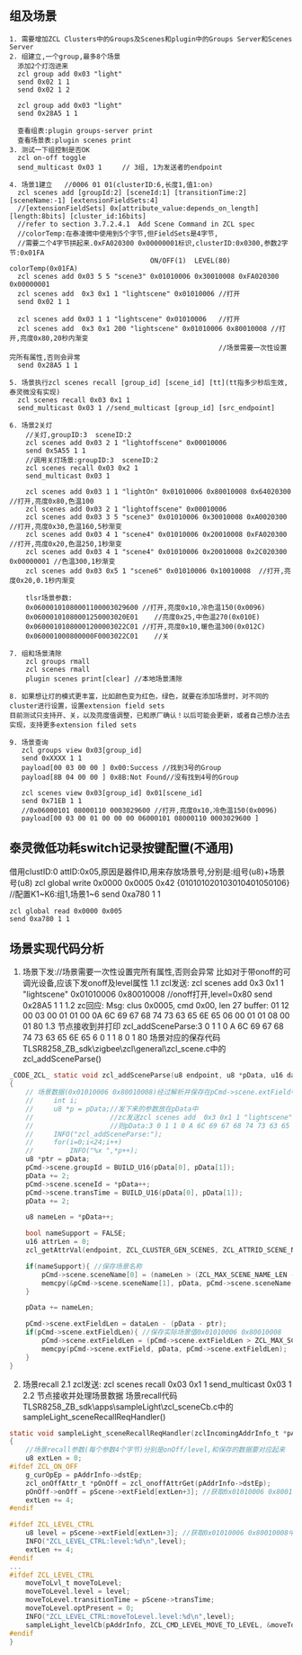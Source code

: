 ## 组及场景
    1. 需要增加ZCL Clusters中的Groups及Scenes和plugin中的Groups Server和Scenes Server
    2. 组建立,一个group,最多8个场景
      添加2个灯泡进来
      zcl group add 0x03 "light" 
      send 0x02 1 1
      send 0x02 1 2

      zcl group add 0x03 "light"
      send 0x28A5 1 1		

      查看组表:plugin groups-server print
      查看场景表:plugin scenes print
    3. 测试一下组控制是否OK
      zcl on-off toggle
      send_multicast 0x03 1 	// 3组, 1为发送者的endpoint

    4. 场景1建立   //0006 01 01(clusterID:6,长度1,值1:on)
      zcl scenes add [groupId:2] [sceneId:1] [transitionTime:2] [sceneName:-1] [extensionFieldSets:4]  
      //[extensionFieldSets] 0x[attribute_value:depends_on_length] [length:8bits] [cluster_id:16bits]  
      //refer to section 3.7.2.4.1  Add Scene Command in ZCL spec
      //colorTemp:在泰凌微中使用到5个字节,但FieldSets是4字节,
      //需要二个4字节拼起来.0xFA020300 0x00000001标识,clusterID:0x0300,参数2字节:0x01FA
                                       ON/OFF(1)  LEVEL(80)  colorTemp(0x01FA)
      zcl scenes add 0x03 5 5 "scene3" 0x01010006 0x30010008 0xFA020300 0x00000001
      zcl scenes add  0x3 0x1 1 "lightscene" 0x01010006 //打开
      send 0x02 1 1

      zcl scenes add 0x03 1 1 "lightscene" 0x01010006   //打开
      zcl scenes add  0x3 0x1 200 "lightscene" 0x01010006 0x80010008 //打开,亮度0x80,20秒内渐变
                                                        //场景需要一次性设置完所有属性,否则会异常
      send 0x28A5 1 1
      
    5. 场景执行zcl scenes recall [group_id] [scene_id] [tt](tt指多少秒后生效,泰灵微没有实现)
      zcl scenes recall 0x03 0x1 1
      send_multicast 0x03 1 //send_multicast [group_id] [src_endpoint]
      
    6. 场景2关灯
        //关灯,groupID:3  sceneID:2
        zcl scenes add 0x03 2 1 "lightoffscene" 0x00010006
        send 0x5A55 1 1
        //调用关灯场景:groupID:3  sceneID:2
        zcl scenes recall 0x03 0x2 1
        send_multicast 0x03 1
    
        zcl scenes add 0x03 1 1 "lightOn" 0x01010006 0x80010008 0x64020300 //打开,亮度0x80,色温100
        zcl scenes add 0x03 2 1 "lightoffscene" 0x00010006
        zcl scenes add 0x03 3 5 "scene3" 0x01010006 0x30010008 0xA0020300 //打开,亮度0x30,色温160,5秒渐变
        zcl scenes add 0x03 4 1 "scene4" 0x01010006 0x20010008 0xFA020300 //打开,亮度0x20,色温250,1秒渐变
        zcl scenes add 0x03 4 1 "scene4" 0x01010006 0x20010008 0x2C020300 0x00000001 //色温300,1秒渐变
        zcl scenes add 0x03 0x5 1 "scene6" 0x01010006 0x10010008  //打开,亮度0x20,0.1秒内渐变

        tlsr场景参数:
        0x06000101080001100003029600 //打开,亮度0x10,冷色温150(0x0096)
        0x06000101080001250003020E01    //亮度0x25,中色温270(0x010E)
        0x06000101080001200003022C01 //打开,亮度0x10,暖色温300(0x012C)
        0x060001000800000F0003022C01    //关

    7. 组和场景清除
        zcl groups rmall
        zcl scenes rmall
        plugin scenes print[clear] //本地场景清除
        
    8. 如果想让灯的模式更丰富，比如颜色变为红色，绿色，就要在添加场景时，对不同的cluster进行设置，设置extension field sets
    目前测试只支持开、关，以及亮度值调整，已和原厂确认！以后可能会更新，或者自己想办法去实现，支持更多extension filed sets

    9. 场景查询
       zcl groups view 0x03[group_id]
       send 0xXXXX 1 1
       payload[00 03 00 00 ] 0x00:Success //找到3号的Group
       payload[8B 04 00 00 ] 0x8B:Not Found//没有找到4号的Group

       zcl scenes view 0x03[group_id] 0x01[scene_id]
       send 0x71EB 1 1  
       //0x06000101 08000110 0003029600 //打开,亮度0x10,冷色温150(0x0096)
       payload[00 03 00 01 00 00 00 06000101 08000110 0003029600 ]

## 泰灵微低功耗switch记录按键配置(不通用)
   借用clustID:0 attID:0x05,原因是器件ID,用来存放场景号,分别是:组号(u8)+场景号(u8)
    zcl global write 0x0000 0x0005 0x42 {010101020103010401050106} //配置K1~K6:组1,场景1~6
    send 0xa780 1 1

    zcl global read 0x0000 0x005 
    send 0xa780 1 1

## 场景实现代码分析
1. 场景下发://场景需要一次性设置完所有属性,否则会异常
    比如对于带onoff的可调光设备,应该下发onoff及level属性
    1.1 zcl发送:
        zcl scenes add  0x3 0x1 1 "lightscene" 0x01010006 0x80010008 //onoff打开,level=0x80
        send 0x28A5 1 1
    1.2 zc回应:
        Msg: clus 0x0005, cmd 0x00, len 27
        buffer: 01 12 00 03 00 01 01 00 0A 6C 69 67 68 74 73 63 65 6E 65 06 00 01 01 08 00 01 80 
    1.3 节点接收到并打印
        zcl_addSceneParse:3 0 1 1 0 A 6C 69 67 68 74 73 63 65 6E 65 6 0 1 1 8 0 1 80 
        场景对应的保存代码 TLSR8258_ZB_sdk\zigbee\zcl\general\zcl_scene.c中的zcl_addSceneParse()
```c
_CODE_ZCL_ static void zcl_addSceneParse(u8 endpoint, u8 *pData, u16 dataLen, addScene_t *pCmd)
{
    // 场景数据(0x01010006 0x80010008)经过解析并保存在pCmd->scene.extField中
    //     int i;
    //     u8 *p = pData;//发下来的参数放在pData中
    //                   //zc发送zcl scenes add  0x3 0x1 1 "lightscene" 0x01010006 0x80010008
    //                   //则pData:3 0 1 1 0 A 6C 69 67 68 74 73 63 65 6E 65 6 0 1 1 8 0 1 80
    //     INFO("zcl_addSceneParse:");
    //     for(i=0;i<24;i++)
    //         INFO("%x ",*p++);
    u8 *ptr = pData;
	pCmd->scene.groupId = BUILD_U16(pData[0], pData[1]);
	pData += 2;
	pCmd->scene.sceneId = *pData++;
	pCmd->scene.transTime = BUILD_U16(pData[0], pData[1]);
	pData += 2;

	u8 nameLen = *pData++;

	bool nameSupport = FALSE;
	u16 attrLen = 0;
	zcl_getAttrVal(endpoint, ZCL_CLUSTER_GEN_SCENES, ZCL_ATTRID_SCENE_NAME_SUPPORT, &attrLen, (u8 *)&nameSupport);

	if(nameSupport){ //保存场景名称
		pCmd->scene.sceneName[0] = (nameLen > (ZCL_MAX_SCENE_NAME_LEN - 1)) ? (ZCL_MAX_SCENE_NAME_LEN - 1) : nameLen;
		memcpy(&pCmd->scene.sceneName[1], pData, pCmd->scene.sceneName[0]);
	}

	pData += nameLen;

	pCmd->scene.extFieldLen = dataLen - (pData - ptr);
	if(pCmd->scene.extFieldLen){ //保存实际场景值0x01010006 0x80010008
		pCmd->scene.extFieldLen = (pCmd->scene.extFieldLen > ZCL_MAX_SCENE_EXT_FIELD_SIZE) ? ZCL_MAX_SCENE_EXT_FIELD_SIZE: pCmd->scene.extFieldLen;
		memcpy(pCmd->scene.extField, pData, pCmd->scene.extFieldLen);
	}
}
```
2. 场景recall
   2.1 zcl发送:
        zcl scenes recall 0x03 0x1 1
        send_multicast 0x03 1
   2.2 节点接收并处理场景数据
        场景recall代码 TLSR8258_ZB_sdk\apps\sampleLight\zcl_sceneCb.c中的sampleLight_sceneRecallReqHandler()
```c
static void sampleLight_sceneRecallReqHandler(zclIncomingAddrInfo_t *pAddrInfo, zcl_sceneEntry_t *pScene)
{
	//场景recall参数(每个参数4个字节)分别是onOff/level,和保存的数据要对应起来
    u8 extLen = 0; 
#ifdef ZCL_ON_OFF
    g_curOpEp = pAddrInfo->dstEp;
	zcl_onOffAttr_t *pOnOff = zcl_onoffAttrGet(pAddrInfo->dstEp);
	pOnOff->onOff = pScene->extField[extLen+3]; //获取0x01010006 0x80010008中的onoff信息
	extLen += 4;
#endif

#ifdef ZCL_LEVEL_CTRL
	u8 level = pScene->extField[extLen+3]; //获取0x01010006 0x80010008中的level信息 level = 0x80
    INFO("ZCL_LEVEL_CTRL:level:%d\n",level);
	extLen += 4;
#endif
...
#ifdef ZCL_LEVEL_CTRL
	moveToLvl_t moveToLevel;
	moveToLevel.level = level;
	moveToLevel.transitionTime = pScene->transTime;
	moveToLevel.optPresent = 0;
    INFO("ZCL_LEVEL_CTRL:moveToLevel.level:%d\n",level);
	sampleLight_levelCb(pAddrInfo, ZCL_CMD_LEVEL_MOVE_TO_LEVEL, &moveToLevel);//实际控制设备
#endif
}
```